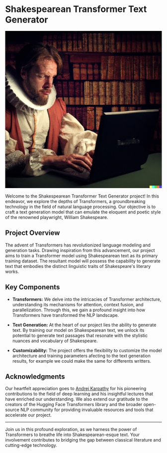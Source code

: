 # Shakespearean Transformer Text Generator

![Shakespearean Transformer](./shake_trans.png)

Welcome to the Shakespearean Transformer Text Generator project! In this endeavor, we explore the depths of Transformers, a groundbreaking technology in the field of natural language processing. Our objective is to craft a text generation model that can emulate the eloquent and poetic style of the renowned playwright, William Shakespeare.

## Project Overview

The advent of Transformers has revolutionized language modeling and generation tasks. Drawing inspiration from this advancement, our project aims to train a Transformer model using Shakespearean text as its primary training dataset. The resultant model will possess the capability to generate text that embodies the distinct linguistic traits of Shakespeare's literary works.

## Key Components

- **Transformers:** We delve into the intricacies of Transformer architecture, understanding its mechanisms for attention, context fusion, and parallelization. Through this, we gain a profound insight into how Transformers have transformed the NLP landscape.

- **Text Generation:** At the heart of our project lies the ability to generate text. By training our model on Shakespearean text, we unlock its potential to generate text passages that resonate with the stylistic nuances and vocabulary of Shakespeare.

- **Customizability:** The project offers the flexibility to customize the model architecture and training parameters afecting to the text generation results, for example we could make the same for differents writters.


## Acknowledgments

Our heartfelt appreciation goes to [Andrej Karpathy](https://www.youtube.com/@AndrejKarpathy) for his pioneering contributions to the field of deep learning and his insightful lectures that have enriched our understanding. We also extend our gratitude to the creators of the Hugging Face Transformers library and the broader open-source NLP community for providing invaluable resources and tools that accelerate our project.


---

Join us in this profound exploration, as we harness the power of Transformers to breathe life into Shakespearean-esque text. Your involvement contributes to bridging the gap between classical literature and cutting-edge technology.

